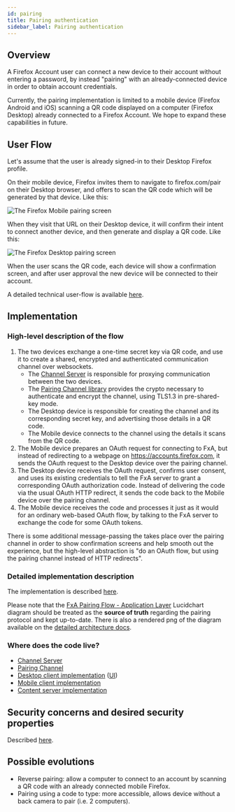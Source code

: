 ```yaml
---
id: pairing
title: Pairing authentication
sidebar_label: Pairing authentication
---
```


## Overview

A Firefox Account user can connect a new device to their account without entering a password,
by instead "pairing" with an already-connected device in order to obtain account credentials.

Currently, the pairing implementation is limited to a mobile device (Firefox Android and iOS) scanning a QR code displayed on a computer (Firefox Desktop) already connected to a Firefox Account. We hope to expand these capabilities in future.

## User Flow

Let's assume that the user is already signed-in to their Desktop Firefox profile.

On their mobile device, Firefox invites them to navigate to firefox.com/pair on their Desktop browser,
and offers to scan the QR code which will be generated by that device. Like this:

![The Firefox Mobile pairing screen](assets/fxa-pairing-mobile.png)

When they visit that URL on their Desktop device, it will confirm their intent to connect
another device, and then generate and display a QR code. Like this:

![The Firefox Desktop pairing screen](assets/fxa-pairing-desktop.png)

When the user scans the QR code, each device will show a confirmation screen,
and after user approval the new device will be connected to their account.

A detailed technical user-flow is available [here](https://lucid.app/lucidchart/9a420c19-1e92-42a5-8eae-908a442c1044/edit?page=0).

## Implementation

### High-level description of the flow

1. The two devices exchange a one-time secret key via QR code, and use it to create
   a shared, encrypted and authenticated communication channel over websockets.
    * The [Channel Server](https://github.com/mozilla-services/channelserver) is responsible
      for proxying communication between the two devices.
    * The [Pairing Channel library](https://github.com/mozilla/fxa-pairing-channel) provides the
      crypto necessary to authenticate and encrypt the channel, using TLS1.3 in pre-shared-key mode.
    * The Desktop device is responsible for creating the channel and its corresponding secret key,
      and advertising those details in a QR code.
    * The Mobile device connects to the channel using the details it scans from the QR code.
2. The Mobile device prepares an OAuth request for connecting to FxA, but instead of redirecting
   to a webpage on https://accounts.firefox.com, it sends the OAuth request to the Desktop device
   over the pairing channel.
3. The Desktop device receives the OAuth request, confirms user consent, and uses its existing
   credentials to tell the FxA server to grant a corresponding OAuth authorization code. Instead
   of delivering the code via the usual OAuth HTTP redirect, it sends the code back to the Mobile device over the pairing channel.
4. The Mobile device receives the code and processes it just as it would for an ordinary
   web-based OAuth flow, by talking to the FxA server to exchange the code for some OAuth tokens.

There is some additional message-passing the takes place over the pairing channel in order to
show confirmation screens and help smooth out the experience, but the high-level abstraction
is "do an OAuth flow, but using the pairing channel instead of HTTP redirects".


### Detailed implementation description

The implementation is described [here](https://github.com/mozilla/fxa/blob/main/packages/fxa-content-server/docs/pairing-architecture.md).

Please note that the [FxA Pairing Flow - Application Layer](https://lucid.app/lucidchart/1bc1b604-0047-4542-8827-ed8518b0433e/edit?page=0) Lucidchart diagram should be treated as the __source of truth__
regarding the pairing protocol and kept up-to-date. There is also a rendered png of the diagram available on the [detailed architecture docs](
https://github.com/mozilla/fxa/blob/main/packages/fxa-content-server/docs/pairing-architecture.md#detailed-flow).

### Where does the code live?

- [Channel Server](https://github.com/mozilla-services/channelserver)
- [Pairing Channel](https://github.com/mozilla/fxa-pairing-channel)
- [Desktop client implementation](https://searchfox.org/mozilla-central/rev/23c25cd32a1e87095301273937b4ee162f41e860/services/fxaccounts/FxAccountsPairing.jsm) ([UI](https://searchfox.org/mozilla-central/rev/23c25cd32a1e87095301273937b4ee162f41e860/browser/components/preferences/fxaPairDevice.js))
- [Mobile client implementation](https://github.com/mozilla/application-services/blob/40bef1314d9cf20fdfa8e1c1539a5205c4bdd462/components/fxa-client/src/oauth.rs#L111-L136)
- [Content server implementation](https://github.com/mozilla/fxa/blob/44bbb161d958f084c1bb39902554f69a2333de90/packages/fxa-content-server/app/scripts/models/pairing/supplicant-state-machine.js)

## Security concerns and desired security properties

Described [here](https://github.com/mozilla/fxa/blob/main/packages/fxa-content-server/docs/pairing-architecture.md#intended-security-properties).

## Possible evolutions

- Reverse pairing: allow a computer to connect to an account by scanning a QR code with an already connected mobile Firefox.
- Pairing using a code to type: more accessible, allows device without a back camera to pair (i.e. 2 computers).

